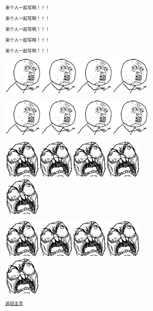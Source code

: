 来个人一起写啊！！！

来个人一起写啊！！！

来个人一起写啊！！！

来个人一起写啊！！！

来个人一起写啊！！！


![](./imgs/fuck1.jpg)![](./imgs/fuck1.jpg)![](./imgs/fuck1.jpg)![](./imgs/fuck1.jpg)

![](./imgs/fuck1.jpg)![](./imgs/fuck1.jpg)![](./imgs/fuck1.jpg)![](./imgs/fuck1.jpg)

![](./imgs/fuck2.jpg)![](./imgs/fuck2.jpg)![](./imgs/fuck2.jpg)![](./imgs/fuck2.jpg)![](./imgs/fuck2.jpg)

![](./imgs/fuck2.jpg)![](./imgs/fuck2.jpg)![](./imgs/fuck2.jpg)![](./imgs/fuck2.jpg)![](./imgs/fuck2.jpg)


[返回主页](index.md)